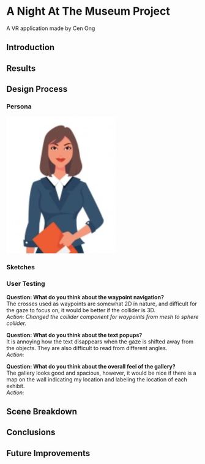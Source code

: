 # A Night At The Museum Project
A VR application made by Cen Ong

## Introduction 
 
## Results

## Design Process
 
### Persona

![](media/persona.png?raw=true "Persona")

### Sketches

### User Testing

**Question: What do you think about the waypoint navigation?**  
The crosses used as waypoints are somewhat 2D in nature, and difficult for the gaze to focus on, it would be better if the collider is 3D.  
*Action: Changed the collider component for waypoints from mesh to sphere collider.*

**Question: What do you think about the text popups?**  
It is annoying how the text disappears when the gaze is shifted away from the objects. They are also difficult to read from different angles.  
*Action:*

**Question: What do you think about the overall feel of the gallery?**  
The gallery looks good and spacious, however, it would be nice if there is a map on the wall indicating my location and labeling the location of each exhibit.  
*Action:*  

## Scene Breakdown

## Conclusions 

## Future Improvements
